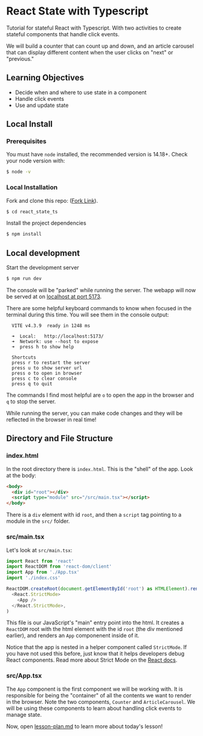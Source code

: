 # React State with Typescript

Tutorial for stateful React with Typescript. With two activities to create stateful components that handle click events.

We will build a counter that can count up and down, and an article carousel that can display different content when the user clicks on "next" or "previous."

## Learning Objectives

- Decide when and where to use state in a component
- Handle click events
- Use and update state

## Local Install

### Prerequisites

You must have `node` installed, the recommended version is 14.18+. Check your node version with:

```bash
$ node -v
```

### Local Installation

Fork and clone this repo: ([Fork Link](https://github.com/ajtran303/react_state_ts/fork)).

```bash
$ cd react_state_ts
```

Install the project dependencies

```bash
$ npm install
```

## Local development

Start the development server

```bash
$ npm run dev
```

The console will be "parked" while running the server. The webapp will now be served at on [localhost at port 5173](http://localhost:5173/).

There are some helpful keyboard commands to know when focused in the terminal during this time. You will see them in the console output:

```
  VITE v4.3.9  ready in 1248 ms

  ➜  Local:   http://localhost:5173/
  ➜  Network: use --host to expose
  ➜  press h to show help

  Shortcuts
  press r to restart the server
  press u to show server url
  press o to open in browser
  press c to clear console
  press q to quit
```

The commands I find most helpful are `o` to open the app in the browser and `q` to stop the server.

While running the server, you can make code changes and they will be reflected in the browser in real time!

## Directory and File Structure

### index.html

In the root directory there is `index.html`. This is the "shell" of the app. Look at the body:

```html
<body>
  <div id="root"></div>
  <script type="module" src="/src/main.tsx"></script>
</body>
```

There is a `div` element with id `root`, and then a `script` tag pointing to a module in the `src/` folder.

### src/main.tsx

Let's look at `src/main.tsx`:

```js
import React from 'react'
import ReactDOM from 'react-dom/client'
import App from './App.tsx'
import './index.css'

ReactDOM.createRoot(document.getElementById('root') as HTMLElement).render(
  <React.StrictMode>
    <App />
  </React.StrictMode>,
)
```

This file is our JavaScript's "main" entry point into the html. It creates a `ReactDOM` root with the html element with the id `root` (the div mentioned earlier), and renders an `App` componenent inside of it.

Notice that the app is nested in a helper component called `StrictMode`. If you have not used this before, just know that it helps developers debug React components. Read more about Strict Mode on the [React docs](https://react.dev/reference/react/StrictMode).

<!-- ### src/index.css

Before we move on to the JavaScript that we will be playing with, look at `src/index.css`. In this project, we will be using the [alternative box model](https://developer.mozilla.org/en-US/docs/Learn/CSS/Building_blocks/The_box_model#the_alternative_css_box_model) of CSS. Read the comment for a quick explanation, and read the documentation linked for more information. This is going to be the *only* stylesheet file. For this lesson, we will style our components when needed by writing the CSS in the component itself. -->

### src/App.tsx

The `App` component is the first component we will be working with. It is responsible for being the "container" of all the contents we want to render in the browser. Note the two components, `Counter` and `ArticleCarousel`. We will be using these components to learn about handling click events to manage state.

Now, open [lesson-plan.md](/lesson-plan.md) to learn more about today's lesson!
